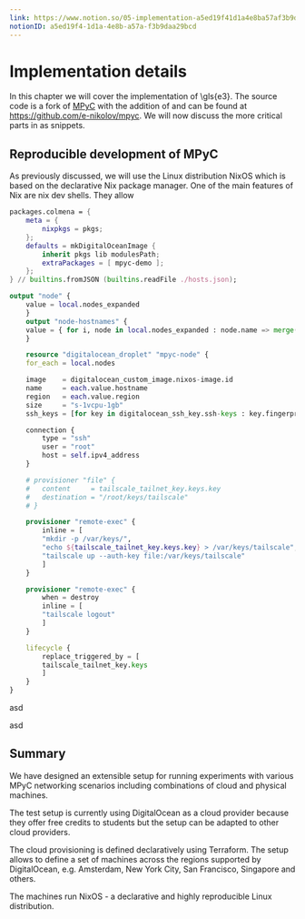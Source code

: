 ```yaml
---
link: https://www.notion.so/05-implementation-a5ed19f41d1a4e8ba57af3b9daa29bcd
notionID: a5ed19f4-1d1a-4e8b-a57a-f3b9daa29bcd
---
```

# Implementation details

In this chapter we will cover the implementation of \gls{e3}. The source code is a fork of [MPyC](https://github.com/lschoe/mpyc) with the addition of and can be found at https://github.com/e-nikolov/mpyc. We will now discuss the more critical parts in as snippets.

## Reproducible development of MPyC
As previously discussed, we will use the Linux distribution NixOS which is based on the declarative Nix package manager. One of the main features of Nix are nix dev shells. They allow 

```nix
packages.colmena = {
    meta = {
        nixpkgs = pkgs;
    };
    defaults = mkDigitalOceanImage {
        inherit pkgs lib modulesPath;
        extraPackages = [ mpyc-demo ];
    };
} // builtins.fromJSON (builtins.readFile ./hosts.json);
```

```terraform
output "node" {
    value = local.nodes_expanded
    }
    output "node-hostnames" {
    value = { for i, node in local.nodes_expanded : node.name => merge(node, { hostname = "${node.name}-${random_id.mpyc-node-hostname[node.name].hex}" }) }
    }

    resource "digitalocean_droplet" "mpyc-node" {
    for_each = local.nodes

    image    = digitalocean_custom_image.nixos-image.id
    name     = each.value.hostname
    region   = each.value.region
    size     = "s-1vcpu-1gb"
    ssh_keys = [for key in digitalocean_ssh_key.ssh-keys : key.fingerprint]

    connection {
        type = "ssh"
        user = "root"
        host = self.ipv4_address
    }

    # provisioner "file" {
    #   content     = tailscale_tailnet_key.keys.key
    #   destination = "/root/keys/tailscale"
    # }

    provisioner "remote-exec" {
        inline = [
        "mkdir -p /var/keys/",
        "echo ${tailscale_tailnet_key.keys.key} > /var/keys/tailscale",
        "tailscale up --auth-key file:/var/keys/tailscale"
        ]
    }

    provisioner "remote-exec" {
        when = destroy
        inline = [
        "tailscale logout"
        ]
    }

    lifecycle {
        replace_triggered_by = [
        tailscale_tailnet_key.keys
        ]
    }
}
```

asd

asd
## Summary

We have designed an extensible setup for running experiments with various MPyC networking scenarios including combinations of cloud and physical machines.

The test setup is currently using DigitalOcean as a cloud provider because they offer free credits to students but the setup can be adapted to other cloud providers.

The cloud provisioning is defined declaratively using Terraform. The setup allows to define a set of machines across the regions supported by DigitalOcean, e.g. Amsterdam, New York City, San Francisco, Singapore and others.

The machines run NixOS - a declarative and highly reproducible Linux distribution.
